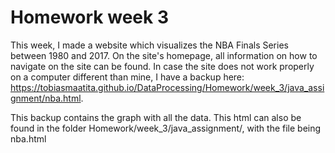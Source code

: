 # Homework week 3
This week, I made a website which visualizes the NBA Finals Series between 1980 and 2017.
On the site's homepage, all information on how to navigate on the site can be found.
In case the site does not work properly on a computer different than mine, I have a backup here: https://tobiasmaatita.github.io/DataProcessing/Homework/week_3/java_assignment/nba.html.

This backup contains the graph with all the data. 
This html can also be found in the folder Homework/week_3/java_assignment/, with the file being nba.html
